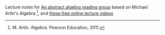 Lecture notes for [An abstract algebra reading group](https://discord.gg/5bVSwQQR) based on Michael Artin's Algebra [^fn], and [these free online lecture videos](https://wayback.archive-it.org/3671/20150528171650/https://www.extension.harvard.edu/open-learning-initiative/abstract-algebra)

[^fn]: M. Artin. Algebra. Pearson Education, 2011.
